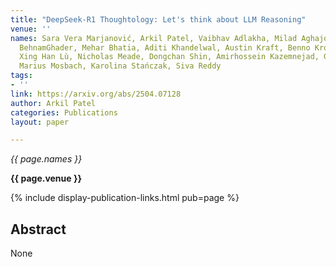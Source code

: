```yaml
---
title: "DeepSeek-R1 Thoughtology: Let's think about LLM Reasoning"
venue: ''
names: Sara Vera Marjanović, Arkil Patel, Vaibhav Adlakha, Milad Aghajohari, Parishad
  BehnamGhader, Mehar Bhatia, Aditi Khandelwal, Austin Kraft, Benno Krojer, 
  Xing Han Lù, Nicholas Meade, Dongchan Shin, Amirhossein Kazemnejad, Gaurav Kamath,
  Marius Mosbach, Karolina Stańczak, Siva Reddy
tags:
- ''
link: https://arxiv.org/abs/2504.07128
author: Arkil Patel
categories: Publications
layout: paper

---
```


*{{ page.names }}*

**{{ page.venue }}**

{% include display-publication-links.html pub=page %}

## Abstract

None
